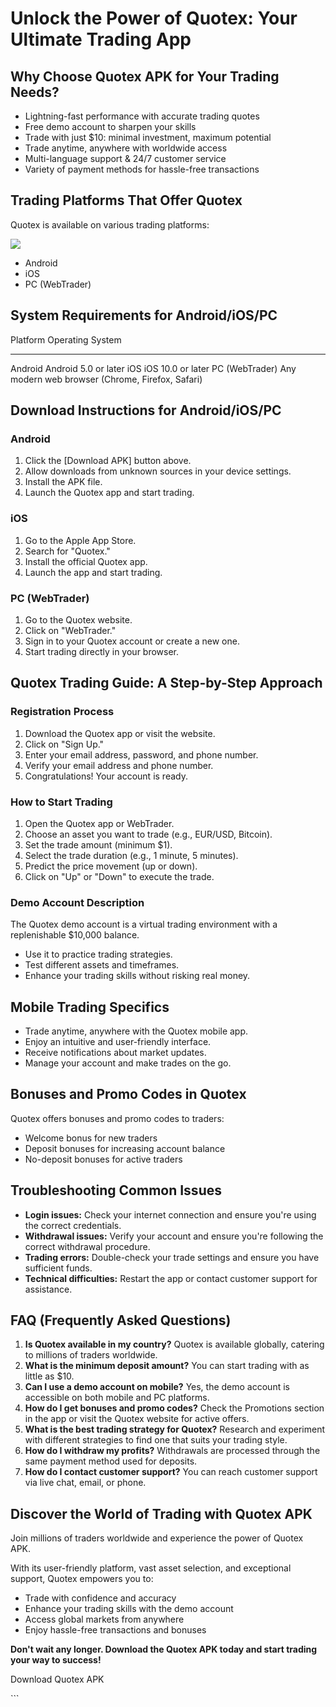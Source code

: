# Unlock the Power of Quotex: Your Ultimate Trading App

## Why Choose Quotex APK for Your Trading Needs?

-   Lightning-fast performance with accurate trading quotes
-   Free demo account to sharpen your skills
-   Trade with just \$10: minimal investment, maximum potential
-   Trade anytime, anywhere with worldwide access
-   Multi-language support & 24/7 customer service
-   Variety of payment methods for hassle-free transactions

## Trading Platforms That Offer Quotex

Quotex is available on various trading platforms:

[![](https://static.quotex.io/files/1_en/300_250.jpg)](https://traff.sbs/brokerqxsignupf)

-   Android
-   iOS
-   PC (WebTrader)

## System Requirements for Android/iOS/PC

  Platform         Operating System
  ---------------- --------------------------------------------------
  Android          Android 5.0 or later
  iOS              iOS 10.0 or later
  PC (WebTrader)   Any modern web browser (Chrome, Firefox, Safari)

## Download Instructions for Android/iOS/PC

### Android

1.  Click the \[Download APK\] button above.
2.  Allow downloads from unknown sources in your device settings.
3.  Install the APK file.
4.  Launch the Quotex app and start trading.

### iOS

1.  Go to the Apple App Store.
2.  Search for "Quotex."
3.  Install the official Quotex app.
4.  Launch the app and start trading.

### PC (WebTrader)

1.  Go to the Quotex website.
2.  Click on "WebTrader."
3.  Sign in to your Quotex account or create a new one.
4.  Start trading directly in your browser.

## Quotex Trading Guide: A Step-by-Step Approach

### Registration Process

1.  Download the Quotex app or visit the website.
2.  Click on "Sign Up."
3.  Enter your email address, password, and phone number.
4.  Verify your email address and phone number.
5.  Congratulations! Your account is ready.

### How to Start Trading

1.  Open the Quotex app or WebTrader.
2.  Choose an asset you want to trade (e.g., EUR/USD, Bitcoin).
3.  Set the trade amount (minimum \$1).
4.  Select the trade duration (e.g., 1 minute, 5 minutes).
5.  Predict the price movement (up or down).
6.  Click on "Up" or "Down" to execute the trade.

### Demo Account Description

The Quotex demo account is a virtual trading environment with a
replenishable \$10,000 balance.

-   Use it to practice trading strategies.
-   Test different assets and timeframes.
-   Enhance your trading skills without risking real money.

## Mobile Trading Specifics

-   Trade anytime, anywhere with the Quotex mobile app.
-   Enjoy an intuitive and user-friendly interface.
-   Receive notifications about market updates.
-   Manage your account and make trades on the go.

## Bonuses and Promo Codes in Quotex

Quotex offers bonuses and promo codes to traders:

-   Welcome bonus for new traders
-   Deposit bonuses for increasing account balance
-   No-deposit bonuses for active traders

## Troubleshooting Common Issues

-   **Login issues:** Check your internet connection and ensure you\'re
    using the correct credentials.
-   **Withdrawal issues:** Verify your account and ensure you\'re
    following the correct withdrawal procedure.
-   **Trading errors:** Double-check your trade settings and ensure you
    have sufficient funds.
-   **Technical difficulties:** Restart the app or contact customer
    support for assistance.

## FAQ (Frequently Asked Questions)

1.  **Is Quotex available in my country?** Quotex is available globally,
    catering to millions of traders worldwide.
2.  **What is the minimum deposit amount?** You can start trading with
    as little as \$10.
3.  **Can I use a demo account on mobile?** Yes, the demo account is
    accessible on both mobile and PC platforms.
4.  **How do I get bonuses and promo codes?** Check the Promotions
    section in the app or visit the Quotex website for active offers.
5.  **What is the best trading strategy for Quotex?** Research and
    experiment with different strategies to find one that suits your
    trading style.
6.  **How do I withdraw my profits?** Withdrawals are processed through
    the same payment method used for deposits.
7.  **How do I contact customer support?** You can reach customer
    support via live chat, email, or phone.

## Discover the World of Trading with Quotex APK

Join millions of traders worldwide and experience the power of Quotex
APK.

With its user-friendly platform, vast asset selection, and exceptional
support, Quotex empowers you to:

-   Trade with confidence and accuracy
-   Enhance your trading skills with the demo account
-   Access global markets from anywhere
-   Enjoy hassle-free transactions and bonuses

**Don\'t wait any longer. Download the Quotex APK today and start
trading your way to success!**

Download Quotex APK

\`\`\`

